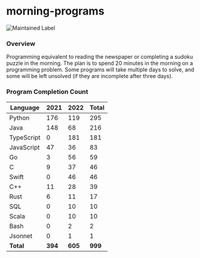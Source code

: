 # morning-programs

![Maintained Label](https://img.shields.io/badge/Maintained-Partially-yellow?style=for-the-badge)

### Overview

Programming equivalent to reading the newspaper or completing a sudoku puzzle in the morning.  The plan is to spend 20 
minutes in the morning on a programming problem.  Some programs will take multiple days to solve, and some will be left 
unsolved (if they are incomplete after three days).

### Program Completion Count

| Language     | 2021    | 2022    | Total   |
|--------------|---------|---------|---------|
| Python       | 176     | 119     | 295     |
| Java         | 148     | 68      | 216     |
| TypeScript   | 0       | 181     | 181     |
| JavaScript   | 47      | 36      | 83      |
| Go           | 3       | 56      | 59      |
| C            | 9       | 37      | 46      |
| Swift        | 0       | 46      | 46      |
| C++          | 11      | 28      | 39      |
| Rust         | 6       | 11      | 17      |
| SQL          | 0       | 10      | 10      |
| Scala        | 0       | 10      | 10      |
| Bash         | 0       | 2       | 2       |
| Jsonnet      | 0       | 1       | 1       |
| **Total**    | **394** | **605** | **999** |
